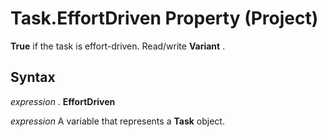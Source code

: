 
# Task.EffortDriven Property (Project)

 **True** if the task is effort-driven. Read/write **Variant** .


## Syntax

 _expression_ . **EffortDriven**

 _expression_ A variable that represents a **Task** object.


